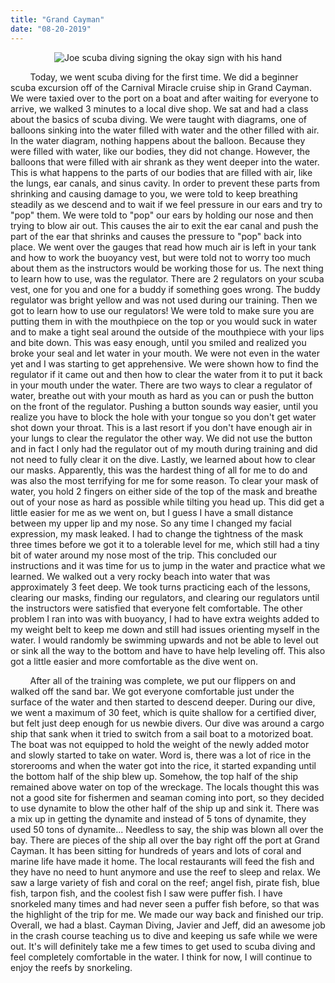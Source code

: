 ```yaml
---
title: "Grand Cayman"
date: "08-20-2019"
---
```

<p align='center'>
<img src="blog-images/scuba.jpg" alt="Joe scuba diving signing the okay sign with his hand">
</p>

&nbsp;&nbsp;&nbsp;&nbsp;&nbsp;&nbsp;&nbsp;&nbsp;Today, we went scuba diving for the first time. We did a beginner scuba excursion off of the Carnival Miracle cruise ship in Grand Cayman. We were taxied over to the port on a boat and after waiting for everyone to arrive, we walked 3 minutes to a local dive shop. We sat and had a class about the basics of scuba diving. We were taught with diagrams, one of balloons sinking into the water filled with water and the other filled with air. In the water diagram, nothing happens about the balloon. Because they were filled with water, like our bodies, they did not change. However, the balloons that were filled with air shrank as they went deeper into the water. This is what happens to the parts of our bodies that are filled with air, like the lungs, ear canals, and sinus cavity. In order to prevent these parts from shrinking and causing damage to you, we were told to keep breathing steadily as we descend and to wait if we feel pressure in our ears and try to "pop" them. We were told to "pop" our ears by holding our nose and then trying to blow air out. This causes the air to exit the ear canal and push the part of the ear that shrinks and causes the pressure to "pop" back into place. We went over the gauges that read how much air is left in your tank and how to work the buoyancy vest, but were told not to worry too much about them as the instructors would be working those for us. The next thing to learn how to use, was the regulator. There are 2 regulators on your scuba vest, one for you and one for a buddy if something goes wrong. The buddy regulator was bright yellow and was not used during our training. Then we got to learn how to use our regulators! We were told to make sure you are putting them in with the mouthpiece on the top or you would suck in water and to make a tight seal around the outside of the mouthpiece with your lips and bite down. This was easy enough, until you smiled and realized you broke your seal and let water in your mouth. We were not even in the water yet and I was starting to get apprehensive. We were shown how to find the regulator if it came out and then how to clear the water from it to put it back in your mouth under the water. There are two ways to clear a regulator of water, breathe out with your mouth as hard as you can or push the button on the front of the regulator. Pushing a button sounds way easier, until you realize you have to block the hole with your tongue so you don't get water shot down your throat. This is a last resort if you don't have enough air in your lungs to clear the regulator the other way. We did not use the button and in fact I only had the regulator out of my mouth during training and did not need to fully clear it on the dive. Lastly, we learned about how to clear our masks. Apparently, this was the hardest thing of all for me to do and was also the most terrifying for me for some reason. To clear your mask of water, you hold 2 fingers on either side of the top of the mask and breathe out of your nose as hard as possible while tilting you head up. This did get a little easier for me as we went on, but I guess I have a small distance between my upper lip and my nose. So any time I changed my facial expression, my mask leaked. I had to change the tightness of the mask three times before we got it to a tolerable level for me, which still had a tiny bit of water around my nose most of the trip. This concluded our instructions and it was time for us to jump in the water and practice what we learned. We walked out a very rocky beach into water that was approximately 3 feet deep. We took turns practicing each of the lessons, clearing our masks, finding our regulators, and clearing our regulators until the instructors were satisfied that everyone felt comfortable. The other problem I ran into was with buoyancy, I had to have extra weights added to my weight belt to keep me down and still had issues orienting myself in the water. I would randomly be swimming upwards and not be able to level out or sink all the way to the bottom and have to have help leveling off. This also got a little easier and more comfortable as the dive went on.

&nbsp;&nbsp;&nbsp;&nbsp;&nbsp;&nbsp;&nbsp;&nbsp;After all of the training was complete, we put our flippers on and walked off the sand bar. We got everyone comfortable just under the surface of the water and then started to descend deeper. During our dive, we went a maximum of 30 feet, which is quite shallow for a certified diver, but felt just deep enough for us newbie divers. Our dive was around a cargo ship that sank when it tried to switch from a sail boat to a motorized boat. The boat was not equipped to hold the weight of the newly added motor and slowly started to take on water. Word is, there was a lot of rice in the storerooms and when the water got into the rice, it started expanding until the bottom half of the ship blew up. Somehow, the top half of the ship remained above water on top of the wreckage. The locals thought this was not a good site for fishermen and seaman coming into port, so they decided to use dynamite to blow the other half of the ship up and sink it. There was a mix up in getting the dynamite and instead of 5 tons of dynamite, they used 50 tons of dynamite... Needless to say, the ship was blown all over the bay. There are pieces of the ship all over the bay right off the port at Grand Cayman. It has been sitting for hundreds of years and lots of coral and marine life have made it home. The local restaurants will feed the fish and they have no need to hunt anymore and use the reef to sleep and relax. We saw a large variety of fish and coral on the reef; angel fish, pirate fish, blue fish, tarpon fish, and the coolest fish I saw were puffer fish. I have snorkeled many times and had never seen a puffer fish before, so that was the highlight of the trip for me. We made our way back and finished our trip. Overall, we had a blast. Cayman Diving, Javier and Jeff, did an awesome job in the crash course teaching us to dive and keeping us safe while we were out. It's will definitely take me a few times to get used to scuba diving and feel completely comfortable in the water. I think for now, I will continue to enjoy the reefs by snorkeling.
